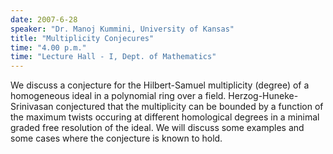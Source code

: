 ```yaml
---
date: 2007-6-28
speaker: "Dr. Manoj Kummini, University of Kansas"
title: "Multiplicity Conjecures"
time: "4.00 p.m." 
time: "Lecture Hall - I, Dept. of Mathematics"
---
```

We discuss a conjecture for the Hilbert-Samuel multiplicity (degree) of a homogeneous ideal in a polynomial ring over a field. Herzog-Huneke-Srinivasan conjectured that the multiplicity can be bounded by a function of the maximum twists occuring at different homological degrees in a minimal graded free resolution of the ideal. We will discuss some examples and some cases where the conjecture is known to hold.
